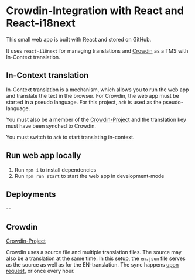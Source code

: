# Crowdin-Integration with React and React-i18next

This small web app is built with React and stored on GitHub.

It uses `react-i18next` for managing translations and [Crowdin](https://crowdin.com/project/tms-next-intl-crowdin) as a TMS with In-Context translation.


## In-Context translation
In-Context translation is a mechanism, which allows you to run the web app and translate the text in the browser.
For Crowdin, the web app must be started in a pseudo language. For this project, `ach` is used as the pseudo-language.


You must also be a member of the [Crowdin-Project](https://crowdin.com/project/tms-next-intl-crowdin) and the translation key must have been synched to Crowdin.

You must switch to `ach` to start translating in-context.

## Run web app locally

1. Run `npm i` to install dependencies
2. Run `npm run start` to start the web app in development-mode

## Deployments

--

## Crowdin
[Crowdin-Project](https://crowdin.com/project/tms-next-intl-crowdin)

Crowdin uses a source file and multiple translation files.
The source may also be a translation at the same time.
In this setup, the `en.json` file serves as the source as well as for the EN-translation.
The sync happens [upon request](https://crowdin.com/project/tms-next-intl-crowdin/apps/system/github), or once every hour.